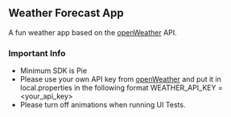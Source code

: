 ## Weather Forecast App
A fun weather app based on the [openWeather](https://openweathermap.org) API.

### Important Info
- Minimum SDK is Pie
- Please use your own API key from [openWeather](https://home.openweathermap.org/api_keys) and put it in local.properties in the following format WEATHER_API_KEY = <your_api_key>
- Please turn off animations when running UI Tests. 
